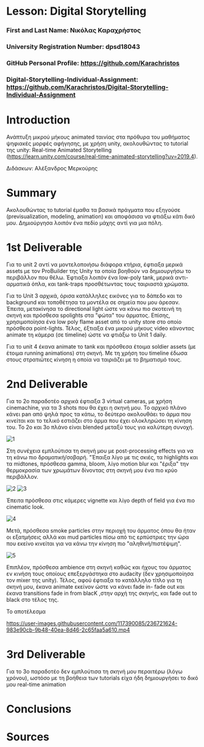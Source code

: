 # Lesson: Digital Storytelling

### First and Last Name: Νικόλας Καραχρήστος
### University Registration Number: dpsd18043 
### GitHub Personal Profile: https://github.com/Karachristos 
### Digital-Storytelling-Individual-Assignment: https://github.com/Karachristos/Digital-Storytelling-Individual-Assignment

# Introduction

Ανάπτυξη μικρού μήκους animated ταινίας στα πρόθυρα του μαθήματος ψηφιακές μορφές αφήγησης, με χρήση unity, ακολουθώντας το tutorial της unity: Real-time Animated Storytelling (https://learn.unity.com/course/real-time-animated-storytelling?uv=2019.4).

Διδάσκων: Αλέξανδρος Μερκούρης

# Summary

Ακολουθώντας το tutorial έμαθα τα βασικά πράγματα που εξηγούσε (previsualization, modeling, animation) και αποφάσισα να φτιάξω κάτι δικό μου.
Δημιούργησα λοιπόν ένα πεδίο μάχης αντί για μια πόλη.

# 1st Deliverable

Για το unit 2 αντί να μοντελοποιήσω διάφορα κτήρια, έφτιαξα μερικά assets με τον ProBuilder της Unity τα οποία βοηθούν να δημιουργήσω το περιβάλλον που θέλω.
Έφτιαξα λοιπόν ένα low-poly tank, μερικά αντι-αρματικά όπλα, και tank-traps προσθέτωντας τους ταιριαστά χρώματα.

Για το Unit 3 αρχικά, όρισα κατάλληλες εικόνες για το δάπεδο και το background και τοποθέτησα τα μοντέλα σε σημεία που μου άρεσαν.
Έπειτα, μετακίνησα το directional light ώστε να κάνω πιο σκοτεινή τη σκηνή και πρόσθεσα spolights στα "φώτα" του άρματος. Επίσης, χρησιμοποίησα ένα low poly flame asset από το unity store στο οποίο πρόσθεσα point-lights. Τέλος, έξτιαξα ένα μικρού μήκους video κάνοντας animate τη κάμερα (σε timeline) ώστε να φτιάξω το Unit 1 daily.

Για το unit 4 έκανα animate το tank και πρόσθεσα έτοιμα soldier assets (με έτοιμα running animations) στη σκηνή. Με τη χρήση του timeline έδωσα στους στρατιώτες κίνηση 
η οποία να ταιριάζει με το βηματισμό τους.

# 2nd Deliverable

Για το 2ο παραδοτέο αρχικά έφτιαξα 3 virtual cameras, με χρήση cinemachine, για τα 3 shots που θα έχει η σκηνή μου.
Το αρχικό πλάνο κάνει pan από ψηλά προς τα κάτω, το δεύτερο ακολουθάει το άρμα που κινείται και το τελικό εστιάζει στο άρμα που έχει ολοκληρώσει τη κίνηση του.
Το 2ο και 3ο πλάνο είναι blended μεταξύ τους για καλύτερη συνοχή.

![1](https://user-images.githubusercontent.com/117390085/236718311-cba41411-9e2f-4e5d-a7a9-f8f510824a54.PNG)

Στη συνέχεια εμπλούτισα τη σκηνή μου με post-processing effects για να τη κάνω πιο δραματική/σοβαρή. "Έπαιξα λίγο με τις σκιές, τα highlights και τα midtones, πρόσθεσα gamma, bloom, λίγο motion blur και "έριξα" την θερμοκρασία των χρωμάτων δίνοντας στη σκηνή μου ένα πιο κρύο περιβάλλον.

![2](https://user-images.githubusercontent.com/117390085/236719679-95425a54-0017-4d31-9ed4-9844e30cc590.PNG)
![3](https://user-images.githubusercontent.com/117390085/236719693-23828537-c7c6-4352-9e41-b25c0cf0f9df.PNG)

Έπειτα πρόσθεσα στις κάμερες vignette και λίγο depth of field για ένα πιο cinematic look.

![4](https://user-images.githubusercontent.com/117390085/236720007-410d429d-748e-4c0d-bf4a-d690c2659611.PNG)

Μετά, πρόσθεσα smoke particles στην περιοχή του άρματος όπου θα ήταν οι εξατμήσεις αλλά και mud particles πίσω από τις ερπύστριες την ώρα που εκείνο κινείται για να κάνω την κίνηση πιο "αληθινή/πιστέψιμη".

![5](https://user-images.githubusercontent.com/117390085/236720591-3ba19e5e-8155-4d91-8fa7-21930390a662.PNG)

Επιπλέον, πρόσθεσα ambience στη σκηνή καθώς και ήχους του άρματος εν κινήση τους οποίους επεξεργάστηκα στο audacity (δεν χρησιμοποίησα τον mixer της unity).
Τέλος, αφού έφτιαξα το κατάλληλο τίτλο για τη σκηνή μου, έκανα animate εκείνον ώστε να κάνει fade in- fade out και έκανα transitions fade in from blacK ,στην αρχή της σκηνής, και fade out to black στο τέλος της. 

To αποτέλεσμα

https://user-images.githubusercontent.com/117390085/236721624-983e90cb-9b48-40ea-8d46-2c65faa5a610.mp4



# 3rd Deliverable 
Για το 3ο παραδοτέο δεν εμπλούτισα τη σκηνή μου περαιτέρω (λόγω χρόνου), ωστόσο με τη βοήθεια των tutorials είχα ήδη δημιουργήσει το δικό μου real-time animation

# Conclusions


# Sources
